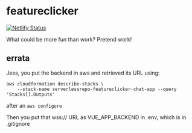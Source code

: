 # featureclicker

[![Netlify Status](https://api.netlify.com/api/v1/badges/30df406f-737e-493b-9366-49494e44a58f/deploy-status)](https://app.netlify.com/sites/featureclicker/deploys)

What could be more fun than work? Pretend work!

## errata

Jess, you put the backend in aws and retrieved its URL using:
```
aws cloudformation describe-stacks \
    --stack-name serverlessrepo-featureclicker-chat-app --query 'Stacks[].Outputs'
```
after an `aws configure`

Then you put that wss:// URL as VUE_APP_BACKEND in .env, which is in .gitignore